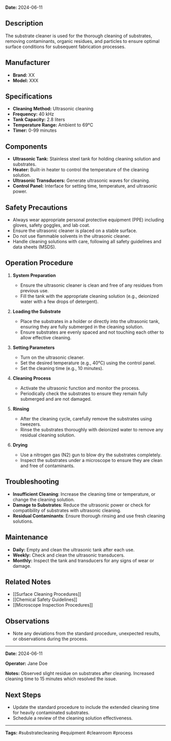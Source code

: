 
**Date:** 2024-06-11

## Description
The substrate cleaner is used for the thorough cleaning of substrates, removing contaminants, organic residues, and particles to ensure optimal surface conditions for subsequent fabrication processes.

## Manufacturer
- **Brand:** XX
- **Model:** XXX

## Specifications
- **Cleaning Method:** Ultrasonic cleaning
- **Frequency:** 40 kHz
- **Tank Capacity:** 2.8 liters
- **Temperature Range:** Ambient to 69°C
- **Timer:** 0-99 minutes

## Components
- **Ultrasonic Tank:** Stainless steel tank for holding cleaning solution and substrates.
- **Heater:** Built-in heater to control the temperature of the cleaning solution.
- **Ultrasonic Transducers:** Generate ultrasonic waves for cleaning.
- **Control Panel:** Interface for setting time, temperature, and ultrasonic power.

## Safety Precautions
- Always wear appropriate personal protective equipment (PPE) including gloves, safety goggles, and lab coat.
- Ensure the ultrasonic cleaner is placed on a stable surface.
- Do not use flammable solvents in the ultrasonic cleaner.
- Handle cleaning solutions with care, following all safety guidelines and data sheets (MSDS).

## Operation Procedure
1. **System Preparation**
    - Ensure the ultrasonic cleaner is clean and free of any residues from previous use.
    - Fill the tank with the appropriate cleaning solution (e.g., deionized water with a few drops of detergent).

2. **Loading the Substrate**
    - Place the substrates in a holder or directly into the ultrasonic tank, ensuring they are fully submerged in the cleaning solution.
    - Ensure substrates are evenly spaced and not touching each other to allow effective cleaning.

3. **Setting Parameters**
    - Turn on the ultrasonic cleaner.
    - Set the desired temperature (e.g., 40°C) using the control panel.
    - Set the cleaning time (e.g., 10 minutes).

4. **Cleaning Process**
    - Activate the ultrasonic function and monitor the process.
    - Periodically check the substrates to ensure they remain fully submerged and are not damaged.

5. **Rinsing**
    - After the cleaning cycle, carefully remove the substrates using tweezers.
    - Rinse the substrates thoroughly with deionized water to remove any residual cleaning solution.

6. **Drying**
    - Use a nitrogen gas (N2) gun to blow dry the substrates completely.
    - Inspect the substrates under a microscope to ensure they are clean and free of contaminants.

## Troubleshooting
- **Insufficient Cleaning**: Increase the cleaning time or temperature, or change the cleaning solution.
- **Damage to Substrates**: Reduce the ultrasonic power or check for compatibility of substrates with ultrasonic cleaning.
- **Residual Contaminants**: Ensure thorough rinsing and use fresh cleaning solutions.

## Maintenance
- **Daily:** Empty and clean the ultrasonic tank after each use.
- **Weekly:** Check and clean the ultrasonic transducers.
- **Monthly:** Inspect the tank and transducers for any signs of wear or damage.

## Related Notes
- [[Surface Cleaning Procedures]]
- [[Chemical Safety Guidelines]]
- [[Microscope Inspection Procedures]]

## Observations
- Note any deviations from the standard procedure, unexpected results, or observations during the process.

---

**Date:** 2024-06-11

**Operator:** Jane Doe

**Notes:** Observed slight residue on substrates after cleaning. Increased cleaning time to 15 minutes which resolved the issue.

## Next Steps
- Update the standard procedure to include the extended cleaning time for heavily contaminated substrates.
- Schedule a review of the cleaning solution effectiveness.

---

**Tags:** #substratecleaning #equipment #cleanroom #process
